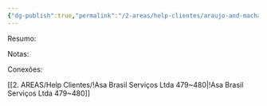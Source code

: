 ```yaml
---
{"dg-publish":true,"permalink":"/2-areas/help-clientes/araujo-and-machado-481/","dgPassFrontmatter":true,"created":"2025-06-16T15:12:03.807-03:00","updated":"2025-06-16T15:12:44.558-03:00"}
---
```


Resumo:


Notas:


Conexões:


[[2. AREAS/Help Clientes/!Asa Brasil Serviços Ltda 479~480\|!Asa Brasil Serviços Ltda 479~480]]
